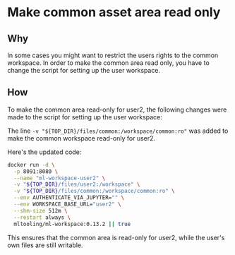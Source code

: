 # Make common asset area read only

## Why
In some cases you might want to restrict the users rights to the common workspace. In order to make the common area read only, you have to change the script for setting up the user workspace. 

## How
To make the common area read-only for user2, the following changes were made to the script for setting up the user workspace:

The line `-v "${TOP_DIR}/files/common:/workspace/common:ro"` was added to make the common workspace read-only for user2.

Here's the updated code:
```sh
docker run -d \
  -p 8091:8080 \
  --name "ml-workspace-user2" \
  -v "${TOP_DIR}/files/user2:/workspace" \
  -v "${TOP_DIR}/files/common:/workspace/common:ro" \
  --env AUTHENTICATE_VIA_JUPYTER="" \
  --env WORKSPACE_BASE_URL="user2" \
  --shm-size 512m \
  --restart always \
  mltooling/ml-workspace:0.13.2 || true
```
This ensures that the common area is read-only for user2, while the user's own files are still writable.

